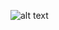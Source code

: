 ![alt text](https://github.com/ningkko/InClassAssignments/blob/master/CSC111_Intro_w:_Python/*3.Pumpkin/Pumpkins.png)
